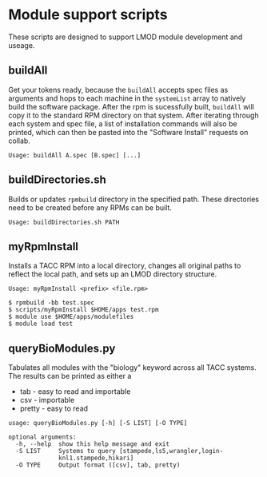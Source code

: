 # Module support scripts

These scripts are designed to support LMOD module development and useage.

## buildAll

Get your tokens ready, because the `buildAll` accepts spec files as arguments and hops to each machine in the `systemList` array to natively build the software package. After the rpm is sucessfully built, `buildAll` will copy it to the standard RPM directory on that system. After iterating through each system and spec file, a list of installation commands will also be printed, which can then be pasted into the "Software Install" requests on collab.

```
Usage: buildAll A.spec [B.spec] [...]
```

## buildDirectories.sh

Builds or updates `rpmbuild` directory in the specified path. These directories need to be created before any RPMs can be built.

```
Usage: buildDirectories.sh PATH
```

## myRpmInstall

Installs a TACC RPM into a local directory, changes all original paths to reflect the local path, and sets up an LMOD directory structure.

```
Usage: myRpmInstall <prefix> <file.rpm>

$ rpmbuild -bb test.spec
$ scripts/myRpmInstall $HOME/apps test.rpm
$ module use $HOME/apps/modulefiles
$ module load test
```

## queryBioModules.py

Tabulates all modules with the "biology" keyword across all TACC systems. The results can be printed as either a

* tab - easy to read and importable
* csv - importable
* pretty - easy to read

```
usage: queryBioModules.py [-h] [-S LIST] [-O TYPE]

optional arguments:
  -h, --help  show this help message and exit
  -S LIST     Systems to query [stampede,ls5,wrangler,login-
              knl1.stampede,hikari]
  -O TYPE     Output format ([csv], tab, pretty)
```
